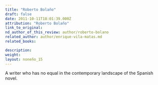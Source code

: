 ```yaml
---
title: "Roberto Bolaño"
draft: false
date: 2011-10-11T18:01:39.000Z
attribution: "Roberto Bolaño"
link_to_original:
nd_author_of_this_review: author/roberto-bolano
related_author: author/enrique-vila-matas.md
related_books:

description:
weight:
layout: noneño_15
---
```

A writer who has no equal in the contemporary landscape of the Spanish novel.

